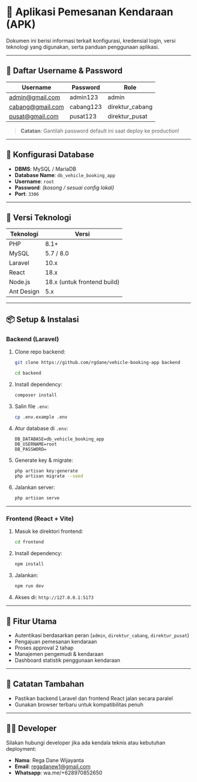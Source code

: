 # 🚗 Aplikasi Pemesanan Kendaraan (APK)

Dokumen ini berisi informasi terkait konfigurasi, kredensial login, versi teknologi yang digunakan, serta panduan penggunaan aplikasi.

---

## 🔐 Daftar Username & Password

| Username          | Password     | Role             |
|------------------|--------------|------------------|
| admin@gmail.com  | admin123  | admin            |
| cabang@gmail.com | cabang123 | direktur_cabang  |
| pusat@gmail.com  | pusat123 | direktur_pusat   |

> **Catatan**: Gantilah password default ini saat deploy ke production!

---

## 💾 Konfigurasi Database

- **DBMS**: MySQL / MariaDB
- **Database Name**: `db_vehicle_booking_app`
- **Username**: `root`
- **Password**: *(kosong / sesuai config lokal)*
- **Port**: `3306`

---

## 🧰 Versi Teknologi

| Teknologi | Versi        |
|-----------|--------------|
| PHP       | 8.1+         |
| MySQL     | 5.7 / 8.0    |
| Laravel   | 10.x         |
| React     | 18.x         |
| Node.js   | 18.x (untuk frontend build) |
| Ant Design| 5.x          |

---

## 📦 Setup & Instalasi

### Backend (Laravel)

1. Clone repo backend:
    ```bash
    git clone https://github.com/rgdane/vehicle-booking-app backend

    cd backend
    ```

2. Install dependency:
    ```bash
    composer install
    ```

3. Salin file `.env`:
    ```bash
    cp .env.example .env
    ```

4. Atur database di `.env`:
    ```
    DB_DATABASE=db_vehicle_booking_app
    DB_USERNAME=root
    DB_PASSWORD=
    ```

5. Generate key & migrate:
    ```bash
    php artisan key:generate
    php artisan migrate --seed
    ```

6. Jalankan server:
    ```bash
    php artisan serve
    ```

---

### Frontend (React + Vite)

1. Masuk ke direktori frontend:
    ```bash
    cd frontend
    ```

2. Install dependency:
    ```bash
    npm install
    ```

3. Jalankan:
    ```bash
    npm run dev
    ```

4. Akses di: `http://127.0.0.1:5173`

---

## 🔧 Fitur Utama

- Autentikasi berdasarkan peran (`admin`, `direktur_cabang`, `direktur_pusat`)
- Pengajuan pemesanan kendaraan
- Proses approval 2 tahap
- Manajemen pengemudi & kendaraan
- Dashboard statistik penggunaan kendaraan

---

## 📌 Catatan Tambahan

- Pastikan backend Laravel dan frontend React jalan secara paralel
- Gunakan browser terbaru untuk kompatibilitas penuh

---

## 🧑‍💻 Developer

Silakan hubungi developer jika ada kendala teknis atau kebutuhan deployment:
- **Nama**: Rega Dane Wijayanta
- **Email**: regadanew1@gmail.com
- **Whatsapp**: wa.me/+628970852650
